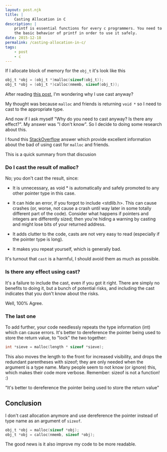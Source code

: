 ```yaml
---
layout: post.njk
title: |
    Casting Allocation in C
description: |
    printf is essential functions for every c programmers. You need to learn
    the basic behavior of printf in order to use it safely.
date: 2015-12-18
permalink: /casting-allocation-in-c/
tags:
    - post
    - c
---
```


If I allocate block of memory for the `obj_t` it's look like this

```c
obj_t *obj = (obj_t *)malloc(sizeof(obj_t));
obj_t *obj = (obj_t *)calloc(nmemb, sizeof(obj_t));
```

After reading
[this post](https://gustedt.wordpress.com/2014/04/02/dont-use-casts-i/), I'm
wondering why I use cast anyway?

My thought was because `malloc` and friends is returning `void *` so I need to
cast to the appropriate type.

And now if I ask myself "Why do you need to cast anyway? Is there any effect?".
My answer was "I don't know". So I decide to doing some research about this.

I found this [StackOverflow](http://stackoverflow.com/a/605858/3376568) answer
which provide excellent information about the bad of using cast for `malloc`
and friends.

This is a quick summary from that discusion

### Do I cast the result of malloc?

No; you don't cast the result, since:

-   It is unnecessary, as void \* is automatically and safely promoted to any
    other pointer type in this case.

-   It can hide an error, if you forgot to include <stdlib.h>. This can cause
    crashes (or, worse, not cause a crash until way later in some totally
    different part of the code). Consider what happens if pointers and integers
    are differently sized; then you're hiding a warning by casting and might
    lose bits of your returned address.

-   It adds clutter to the code, casts are not very easy to read (especially if
    the pointer type is long).

-   It makes you repeat yourself, which is generally bad.

It's turnout that `cast` is a harmful, I should avoid them as much as possible.

### Is there any effect using cast?

It's a failure to include the cast, even if you got it right. There are simply
no benefits to doing it, but a bunch of potential risks, and including the cast
indicates that you don't know about the risks.

Well, 100% Agree.

### The last one

To add further, your code needlessly repeats the type information (int) which
can cause errors. It's better to dereference the pointer being used to store
the return value, to "lock" the two together:

```c
int *sieve = malloc(length * sizeof *sieve);
```

This also moves the length to the front for increased visibility, and drops the
redundant parentheses with sizeof; they are only needed when the argument is a
type name. Many people seem to not know (or ignore) this, which makes their
code more verbose. Remember: sizeof is not a function! :)

"It's better to dereference the pointer being used to store the return value"

## Conclusion

I don't cast allocation anymore and use dereference the pointer instead of type
name as an argument of `sizeof`.

```c
obj_t *obj = malloc(sizeof *obj);
obj_t *obj = calloc(nmemb, sizeof *obj);
```

The good news is it also improve my code to be more readable.
